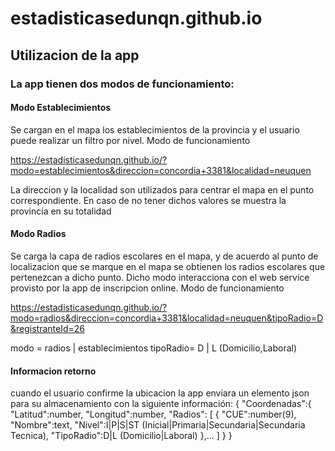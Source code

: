# estadisticasedunqn.github.io


## Utilizacion de la app 
### La app tienen dos modos de funcionamiento:
#### Modo Establecimientos
Se cargan en el mapa los establecimientos de la provincia y el usuario puede realizar un filtro por nivel. Modo de funcionamiento

https://estadisticasedunqn.github.io/?modo=establecimientos&direccion=concordia+3381&localidad=neuquen

La direccion y la localidad son utilizados para centrar el mapa en el punto correspondiente. En caso de no tener dichos valores se muestra la provincia en su totalidad

#### Modo Radios
Se carga la capa de radios escolares en el mapa, y de acuerdo al punto de localizacion que se marque en el mapa
se obtienen los radios escolares que pertenezcan a dicho punto. Dicho modo interacciona con el web service provisto por 
la app de inscripcion online. Modo de funcionamiento

https://estadisticasedunqn.github.io/?modo=radios&direccion=concordia+3381&localidad=neuquen&tipoRadio=D&registranteId=26

modo = radios | establecimientos
tipoRadio= D | L (Domicilio,Laboral)


#### Informacion retorno
cuando el usuario confirme la ubicacion la app enviara un elemento json para su almacenamiento con la siguiente información:
    {
        "Coordenadas":{
        "Latitud":number,
        "Longitud":number,
        "Radios": [
            {
            "CUE":number(9),
            "Nombre":text,
            "Nivel":I|P|S|ST (Inicial|Primaria|Secundaria|Secundaria Tecnica),
            "TipoRadio":D|L (Domicilio|Laboral) 
            },...
        ]
        }
    } 
